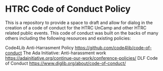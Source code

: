 # HTRC Code of Conduct Policy
This is a repository to provide a space to draft and allow for dialog in the creation of a code of conduct for the HTRC UnCamp and other HTRC related public events. This code of conduct was built on the backs of many others including the following resources and existing policies:

Code4Lib Anti-Harrasment Policy https://github.com/code4lib/code-of-conduct
The Ada Initiative: Anti-harassment work https://adainitiative.org/continue-our-work/conference-policies/
DLF Code of Conduct https://www.diglib.org/about/code-of-conduct/
